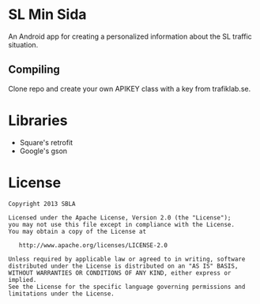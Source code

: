 SL Min Sida
========

An Android app for creating a personalized information about the SL traffic situation.


Compiling
-----

Clone repo and create your own APIKEY class with a key from trafiklab.se.

Libraries
=========
* Square's retrofit
* Google's gson

License
=======

    Copyright 2013 SBLA

    Licensed under the Apache License, Version 2.0 (the "License");
    you may not use this file except in compliance with the License.
    You may obtain a copy of the License at

       http://www.apache.org/licenses/LICENSE-2.0

    Unless required by applicable law or agreed to in writing, software
    distributed under the License is distributed on an "AS IS" BASIS,
    WITHOUT WARRANTIES OR CONDITIONS OF ANY KIND, either express or implied.
    See the License for the specific language governing permissions and
    limitations under the License.
